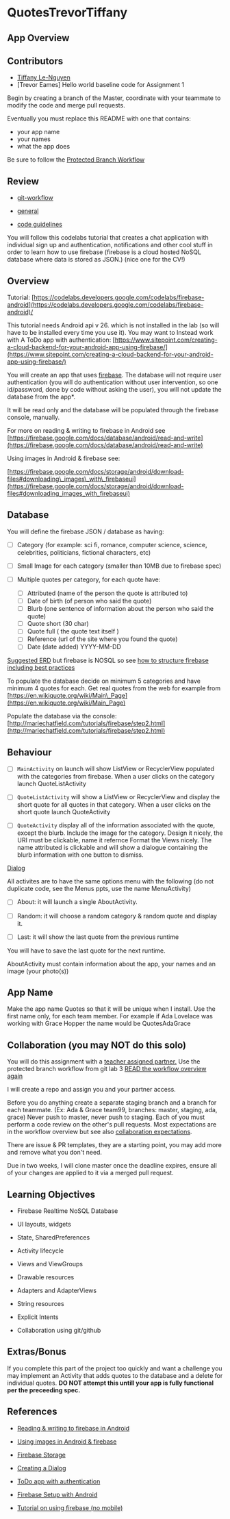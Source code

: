 # QuotesTrevorTiffany

## App Overview

## Contributors
- [Tiffany Le-Nguyen](github.com/sirmerr)
- [Trevor Eames]
Hello world baseline code for Assignment 1

Begin by creating a branch of the Master, coordinate with your teammate to modify the code and merge pull requests.

Eventually you must replace this README with one that contains:
* your app name
* your names
* what the app does

Be sure to follow the [Protected Branch Workflow](https://github.com/Android518-2017/git-workflow)

## Review 
* [git-workflow](https://github.com/Android518-2017/git-workflow)
* [general](https://drive.google.com/open?id=1lo4pILADxl4YcSrMcl0JJDyq4w9tEtgzDTO7Xyr1ZmU)

* [code guidelines](https://drive.google.com/open?id=16JAWKc7wJUgX-tk7aZ12anViPTENov1Svd9kkTmpUiw)

You will follow this codelabs tutorial that creates a chat application with individual sign up and authentication, notifications and other cool stuff  in order to learn how to use firebase (firebase is a cloud hosted NoSQL database where data is stored as JSON.)  (nice one for the CV!)

## Overview
Tutorial:   [https://codelabs.developers.google.com/codelabs/firebase-android](https://codelabs.developers.google.com/codelabs/firebase-android)/

This tutorial needs Android api v 26. which is not installed in the lab (so will have to be installed every time you use it).  You may want to Instead work with A ToDo app with authentication: [https://www.sitepoint.com/creating-a-cloud-backend-for-your-android-app-using-firebase/](https://www.sitepoint.com/creating-a-cloud-backend-for-your-android-app-using-firebase/)

You will create an app that uses   [firebase](https://firebase.google.com/docs/android/setup).  The database will not require user authentication (you will do authentication without user intervention, so one id/password, done by code without asking the user), you will not update the database from the app\*.

It will be read only and the database will be populated through the firebase console, manually.

For more on reading & writing to firebase in Android see [https://firebase.google.com/docs/database/android/read-and-write](https://firebase.google.com/docs/database/android/read-and-write)

Using images in Android & firebase see:

[https://firebase.google.com/docs/storage/android/download-files#downloading\_images\_with\_firebaseui](https://firebase.google.com/docs/storage/android/download-files#downloading_images_with_firebaseui)

## Database

You will define the firebase JSON / database as having:

- [ ] Category (for example: sci fi, romance, computer science, science, celebrities, politicians, fictional characters, etc)

* [ ] Small Image for each category (smaller than 10MB due to firebase spec)

* [ ] Multiple quotes per category, for each quote have:
    - [ ] Attributed (name of the person the quote is attributed to)
    - [ ] Date of birth (of person who said the quote)
    - [ ] Blurb  (one sentence of information about the person who said the quote)
    - [ ] Quote short (30 char)
    - [ ] Quote full ( the quote text itself )
    - [ ] Reference (url of the site where you found the quote)
    - [ ] Date (date added)  YYYY-MM-DD

[Suggested ERD](https://drive.google.com/file/d/0B-CHlg81QPjfU25PbWI0VGYtbzQ/view?usp=sharing)   but firebase is NOSQL so see [how to structure firebase including best practices](https://firebase.google.com/docs/database/web/structure-data)

To populate the database decide on minimum 5 categories and have minimum 4 quotes for each. Get real quotes from the web for example from   [https://en.wikiquote.org/wiki/Main\_Page](https://en.wikiquote.org/wiki/Main_Page)

Populate the database via the console: [http://mariechatfield.com/tutorials/firebase/step2.html](http://mariechatfield.com/tutorials/firebase/step2.html)

## Behaviour

- [ ] `MainActivity` on launch will show  ListView or RecyclerView populated with the categories from firebase.  When a user clicks on the category launch QuoteListActivity

- [ ] `QuoteListActivity` will show a ListView or RecyclerView and display the short quote for all quotes in that category.  When a user clicks on the short quote launch QuoteActivity

- [ ] `QuoteActivity` display all of the information associated with the quote, except the blurb.  Include the image for the category. Design it nicely, the URI must be clickable, name it refernce    Format the Views nicely.  The name attributed is clickable and will show a dialogue containing the blurb information with one button to dismiss.

[Dialog](https://developer.android.com/guide/topics/ui/dialogs.html)

All activites are to have the same options menu with the following (do not duplicate code, see the Menus ppts, use the name MenuActivity)

- [ ] About: it will launch a single AboutActivity.

- [ ] Random: it will choose a random category & random quote and display it.
- [ ] Last: it will show the last quote from the previous runtime

You will have to save the last quote for the next runtime.

AboutActivity must contain information about the app, your names and an image (your photo(s))

## App Name

Make the app name Quotes<name1><name2>  so that it will be unique when I install. Use the first name only, for each team member.  For example if Ada Lovelace was working with Grace Hopper  the name would be QuotesAdaGrace

## Collaboration (you may NOT do this solo)

You will do this assignment with a [teacher assigned partner.](https://docs.google.com/spreadsheets/d/1S3rkvnp0wGZkONimtI9jGYbM77eEcgN-g74v6uQF6AI/edit?usp=sharing)  Use the protected branch workflow from git lab 3 [READ the workflow overview again](https://github.com/Android518-2017/git-workflow)

I will create a repo and assign you and your partner access.

Before you do anything create a separate staging branch and a branch for each teammate.  (Ex:  Ada & Grace team99, branches:  master, staging, ada, grace)    Never push to master,  never push to staging.   Each of you must perform a code review on the other&#39;s pull requests.   Most expectations are in the workflow overview but see also [collaboration expectations](https://docs.google.com/document/d/1lo4pILADxl4YcSrMcl0JJDyq4w9tEtgzDTO7Xyr1ZmU/edit?usp=sharing).

There are issue & PR templates, they are a starting point, you may add more and remove what you don&#39;t need.

Due in two weeks,  I will clone master once the deadline expires, ensure all of your changes are applied to it via a merged pull request. [
](https://docs.google.com/document/d/1lo4pILADxl4YcSrMcl0JJDyq4w9tEtgzDTO7Xyr1ZmU/edit)

## Learning Objectives

* Firebase Realtime NoSQL Database

* UI layouts, widgets
* State, SharedPreferences
* Activity lifecycle
* Views and ViewGroups

* Drawable resources
* Adapters and AdapterViews

* String resources
* Explicit Intents
* Collaboration using git/github

## Extras/Bonus

If you complete this part of the project too quickly and want a challenge  you may implement an Activity that adds quotes to the database and a delete for individual quotes. **DO NOT attempt this untill your app is fully functional per the preceeding spec.**

## References

* [Reading & writing to firebase in Android](https://firebase.google.com/docs/database/android/read-and-write)
* [Using images in Android & firebase](https://firebase.google.com/docs/storage/android/download-files#downloading_images_with_firebaseui)

* [Firebase Storage](https://firebase.google.com/docs/storage/)
* [Creating a Dialog](https://developer.android.com/guide/topics/ui/dialogs.html)
* [ToDo app with authentication](https://www.sitepoint.com/creating-a-cloud-backend-for-your-android-app-using-firebase/)
* [Firebase Setup with Android](https://firebase.google.com/docs/android/setup)
* [Tutorial on using firebase (no mobile)](https://github.com/mchat/tutorials/tree/master/firebase)
